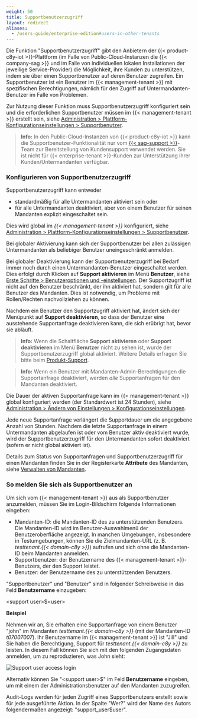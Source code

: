 ```yaml
---
weight: 50
title: Supportbenutzerzugriff
layout: redirect
aliases:
  - /users-guide/enterprise-edition#users-in-other-tenants
---
```


Die Funktion "Supportbenutzerzugriff" gibt den Anbietern der {{< product-c8y-iot >}}-Plattform (im Falle von Public-Cloud-Instanzen die {{< company-sag >}} und im Falle von individuellen lokalen Installationen der jeweilige Service-Provider) die Möglichkeit, ihre Kunden zu unterstützen, indem sie über einen Supportbenutzer auf deren Benutzer zugreifen. Ein Supportbenutzer ist ein Benutzer im {{< management-tenant >}} mit spezifischen Berechtigungen, nämlich für den Zugriff auf Untermandanten-Benutzer im Falle von Problemen.

Zur Nutzung dieser Funktion muss Supportbenutzerzugriff konfiguriert sein und die erforderlichen Supportbenutzer müssen im {{< management-tenant >}} erstellt sein, siehe [Administration > Plattform-Konfigurationseinstellungen > Supportbenutzer](/benutzerhandbuch/administration-de/#config-support-users).

> **Info:** In den Public-Cloud-Instanzen von {{< product-c8y-iot >}} kann die Supportbenutzer-Funktionalität nur vom [{{< sag-support >}}](/welcome/contacting-support/)-Team zur Bereitstellung von Kundensupport verwendet werden. Sie ist nicht für {{< enterprise-tenant >}}-Kunden zur Unterstützung ihrer Kunden/Untermandanten verfügbar.

<a name="configuring-support-access"></a>
### Konfigurieren von Supportbenutzerzugriff

Supportbenutzerzugriff kann entweder

* standardmäßig für alle Untermandanten aktiviert sein oder
* für alle Untermandanten deaktiviert, aber von einem Benutzer für seinen Mandanten explizit eingeschaltet sein.

Dies wird global im *{{< management-tenant >}}* konfiguriert, siehe [Administration > Plattform-Konfigurationseinstellungen > Supportbenutzer](/benutzerhandbuch/administration-de/#config-support-users).


Bei globaler Aktivierung kann sich der Supportbenutzer bei allen zulässigen Untermandanten als beliebiger Benutzer uneingeschränkt anmelden.

Bei globaler Deaktivierung kann der Supportbenutzerzugriff bei Bedarf immer noch durch einen Untermandanten-Benutzer eingeschaltet werden. Dies erfolgt durch Klicken auf **Support aktivieren** im Menü **Benutzer**, siehe [Erste Schritte > Benutzeroptionen und -einstellungen](/benutzerhandbuch/getting-started-de/#user-settings). Der Supportzugriff ist nicht auf den Benutzer beschränkt, der ihn aktiviert hat, sondern gilt für alle Benutzer des Mandanten. Dies ist notwendig, um Probleme mit Rollen/Rechten nachvollziehen zu können.

Nachdem ein Benutzer den Supportzugriff aktiviert hat, ändert sich der Menüpunkt auf **Support deaktivieren**, so dass der Benutzer eine ausstehende Supportanfrage deaktivieren kann, die sich erübrigt hat, bevor sie abläuft.

> **Info:** Wenn die Schaltfläche **Support aktivieren** oder **Support deaktivieren** im Menü **Benutzer** nicht zu sehen ist, wurde der Supportbenutzerzugriff global aktiviert. Weitere Details erfragen Sie bitte beim [Produkt-Support](/welcome/contacting-support/).

> **Info:** Wenn ein Benutzer mit Mandanten-Admin-Berechtigungen die Supportanfrage deaktiviert, werden *alle* Supportanfragen für den Mandanten deaktiviert.

Die Dauer der aktiven Supportanfrage kann im {{< management-tenant >}} global konfiguriert werden (der Standardwert ist 24 Stunden), siehe [Administration > Ändern von Einstellungen > Konfigurationseinstellungen](/benutzerhandbuch/administration-de/#config-platform).

Jede neue Supportanfrage verlängert die Supportdauer um die angegebene Anzahl von Stunden. Nachdem die letzte Supportanfrage in einem Untermandanten abgelaufen ist oder vom Benutzer aktiv deaktiviert wurde, wird der Supportbenutzerzugriff für den Untermandanten sofort deaktiviert (sofern er nicht global aktiviert ist).

Details zum Status von Supportanfragen und Supportbenutzerzugriff für einen Mandanten finden Sie in der Registerkarte **Attribute** des Mandanten, siehe [Verwalten von Mandanten](/benutzerhandbuch/enterprise-tenant-de#managing-tenants).

### So melden Sie sich als Supportbenutzer an

Um sich vom {{< management-tenant >}} aus als Supportbenutzer anzumelden, müssen Sie im Login-Bildschirm folgende Informationen eingeben:

* Mandanten-ID:  die Mandanten-ID des zu unterstützenden Benutzers. Die Mandanten-ID wird im Benutzer-Auswahlmenü der Benutzeroberfläche angezeigt. In manchen Umgebungen, insbesondere in Testumgebungen, können Sie die Zielmandanten-URL (z. B. *testtenant.{{< domain-c8y >}}*) aufrufen und sich ohne die Mandanten-ID beim Mandanten anmelden.
* Supportbenutzer: der Benutzername des {{< management-tenant >}}-Benutzers, der den Support leistet.
* Benutzer: der Benutzername des zu unterstützenden Benutzers.

"Supportbenutzer" und "Benutzer" sind in folgender Schreibweise in das Feld **Benutzername** einzugeben:

&#60;support user>&#36;&#60;user>

**Beispiel**

Nehmen wir an, Sie erhalten eine Supportanfrage von einem Benutzer "john" im Mandanten *testtenant.{{< domain-c8y >}}* (mit der Mandanten-ID *t07007007*). Ihr Benutzername im {{< management-tenant >}} ist "Jill" und Sie haben die Berechtigung, Support für *testtenant.{{< domain-c8y >}}* zu leisten. In diesem Fall können Sie sich mit den folgenden Zugangsdaten anmelden, um zu reproduzieren, was John sieht:

![Support user access login](/images/benutzerhandbuch/enterprise-tenant/et-support-user-access.png)

Alternativ können Sie "&#60;support user>&#36;" im Feld **Benutzername** eingeben, um mit einem der Administrationsbenutzer auf den Mandanten zuzugreifen.

Audit-Logs werden für jeden Zugriff eines Supportbenutzers erstellt sowie für jede ausgeführte Aktion. In der Spalte "Wer?" wird der Name des Autors folgendermaßen angezeigt: "support_user$user".
